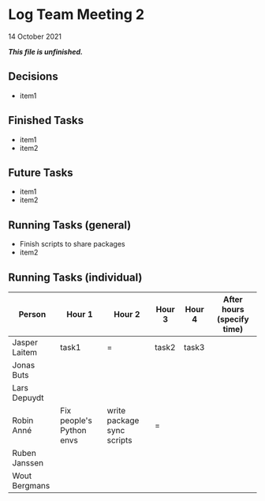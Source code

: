 # Log Team Meeting 2
14 October 2021

**_This file is unfinished._**
## Decisions
* item1

## Finished Tasks
* item1
* item2

## Future Tasks
* item1
* item2
  
## Running Tasks (general)
* Finish scripts to share packages
* item2

## Running Tasks (individual)
Person | Hour 1 | Hour 2 | Hour 3 | Hour 4 | After hours (specify time)
------ | ------ | ------ | ------ | ------ | -------------
Jasper Laitem | task1 | = | task2 | task3
Jonas Buts    |    |     |      |
Lars Depuydt  |    |     |      |
Robin Anné    | Fix people's Python envs | write package sync scripts | = | 
Ruben Janssen |    |     |      |
Wout Bergmans |    |     |      |
